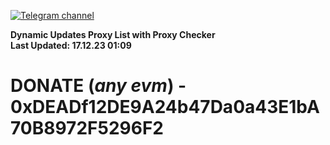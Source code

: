 [![Telegram channel](https://img.shields.io/endpoint?url=https://runkit.io/damiankrawczyk/telegram-badge/branches/master?url=https://t.me/n4z4v0d)](https://t.me/n4z4v0d) 

**Dynamic Updates Proxy List with Proxy Checker**  
**Last Updated: 17.12.23 01:09**

# DONATE (_any evm_) - 0xDEADf12DE9A24b47Da0a43E1bA70B8972F5296F2
